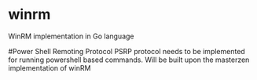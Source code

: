 # winrm
WinRM implementation in Go language

#Power Shell Remoting Protocol
PSRP protocol needs to be implemented for running powershell based commands. Will be built upon the masterzen implementation of winRM
